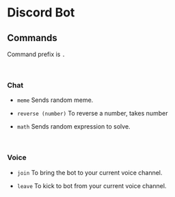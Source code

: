 # Discord Bot


## Commands

Command prefix is ```.```

<br>

### Chat

- ```meme``` Sends random meme.

- ```reverse (number)``` To reverse a number, takes number

- ```math``` Sends random expression to solve.

<br>

### Voice

- ```join``` To bring the bot to your current voice channel.

- ```leave``` To kick to bot from your current voice channel.
